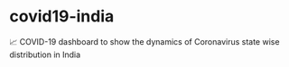 # covid19-india
📈 COVID-19 dashboard to show the dynamics of Сoronavirus state wise distribution in India
